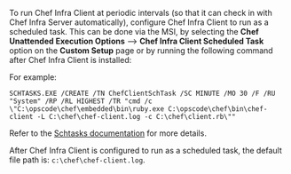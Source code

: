 To run Chef Infra Client at periodic intervals (so that it can check in
with Chef Infra Server automatically), configure Chef Infra Client to
run as a scheduled task. This can be done via the MSI, by selecting the
**Chef Unattended Execution Options** --\> **Chef Infra Client Scheduled
Task** option on the **Custom Setup** page or by running the following
command after Chef Infra Client is installed:

For example:

```none
SCHTASKS.EXE /CREATE /TN ChefClientSchTask /SC MINUTE /MO 30 /F /RU "System" /RP /RL HIGHEST /TR "cmd /c \"C:\opscode\chef\embedded\bin\ruby.exe C:\opscode\chef\bin\chef-client -L C:\chef\chef-client.log -c C:\chef\client.rb\""
```

Refer to the [Schtasks
documentation](https://docs.microsoft.com/windows/win32/taskschd/schtasks)
for more details.

After Chef Infra Client is configured to run as a scheduled task, the
default file path is: `c:\chef\chef-client.log`.
